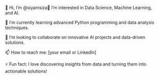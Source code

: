 👋 Hi, I’m @siyamsiza👀 I’m interested in Data Science, Machine Learning, and AI.

🌱 I’m currently learning advanced Python programming and data analysis techniques.

💞️ I’m looking to collaborate on innovative AI projects and data-driven solutions.

📫 How to reach me: [your email or LinkedIn]

⚡ Fun fact: I love discovering insights from data and turning them into actionable solutions!